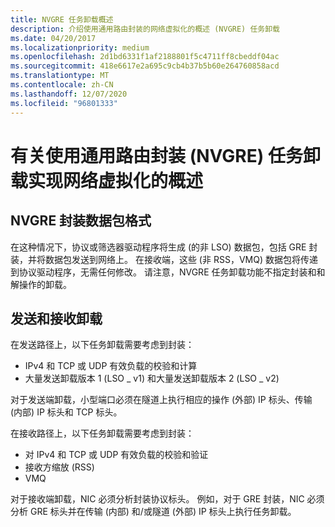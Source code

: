 ```yaml
---
title: NVGRE 任务卸载概述
description: 介绍使用通用路由封装的网络虚拟化的概述 (NVGRE) 任务卸载
ms.date: 04/20/2017
ms.localizationpriority: medium
ms.openlocfilehash: 2d1bd6331f1af2188801f5c4711ff8cbeddf04ac
ms.sourcegitcommit: 418e6617e2a695c9cb4b37b5b60e264760858acd
ms.translationtype: MT
ms.contentlocale: zh-CN
ms.lasthandoff: 12/07/2020
ms.locfileid: "96801333"
---
```

# <a name="overview-of-network-virtualization-using-generic-routing-encapsulation-nvgre-task-offload"></a>有关使用通用路由封装 (NVGRE) 任务卸载实现网络虚拟化的概述


## <a name="nvgre-encapsulation-packet-format"></a>NVGRE 封装数据包格式

在这种情况下，协议或筛选器驱动程序将生成 (的非 LSO) 数据包，包括 GRE 封装，并将数据包发送到网络上。 在接收端，这些 (非 RSS，VMQ) 数据包将传递到协议驱动程序，无需任何修改。 请注意，NVGRE 任务卸载功能不指定封装和和解操作的卸载。

## <a name="send-and-receive-offloads"></a>发送和接收卸载

在发送路径上，以下任务卸载需要考虑到封装：

-   IPv4 和 TCP 或 UDP 有效负载的校验和计算
-   大量发送卸载版本 1 (LSO \_ v1) 和大量发送卸载版本 2 (LSO \_ v2) 

对于发送端卸载，小型端口必须在隧道上执行相应的操作 (外部) IP 标头、传输 (内部) IP 标头和 TCP 标头。

在接收路径上，以下任务卸载需要考虑到封装：

-   对 IPv4 和 TCP 或 UDP 有效负载的校验和验证
-   接收方缩放 (RSS) 
-   VMQ

对于接收端卸载，NIC 必须分析封装协议标头。 例如，对于 GRE 封装，NIC 必须分析 GRE 标头并在传输 (内部) 和/或隧道 (外部) IP 标头上执行任务卸载。

 

 





